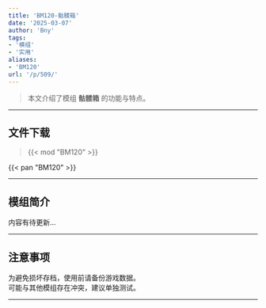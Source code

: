 ```yaml
---
title: 'BM120-骷髅箱'
date: '2025-03-07'
author: 'Bny'
tags:
- '模组'
- '实用'
aliases:
- 'BM120'
url: '/p/509/'
---
```


> 本文介绍了模组 **骷髅箱** 的功能与特点。

---

## 文件下载  

> {{< mod "BM120" >}}  

{{< pan "BM120" >}}  

---

## 模组简介

>  
内容有待更新...  

---

## 注意事项

>  
为避免损坏存档，使用前请备份游戏数据。  
可能与其他模组存在冲突，建议单独测试。  

---

